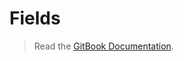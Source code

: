 # Fields
> Read the [GitBook Documentation](http://fannon.gitbooks.io/mobo-documentation/content/Modeling/ProjectStructure/field.html).

